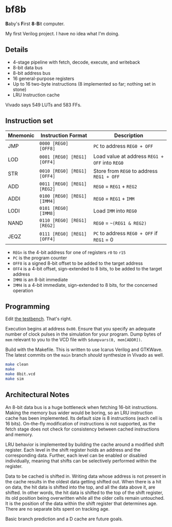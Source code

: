 # bf8b

**B**aby's **F**irst **8**-**B**it computer.

My first Verilog project. I have no idea what I'm doing.

## Details

- 4-stage pipeline with fetch, decode, execute, and writeback
- 8-bit data bus
- 8-bit address bus
- 16 general-purpose registers
- Up to 16 two-byte instructions (8 implemented so far; nothing set in stone)
- LRU Instruction cache

Vivado says 549 LUTs and 583 FFs.

## Instruction set

| Mnemonic | Instruction Format | Description |
|----------|--------------------|-------------|
| JMP  | `0000 [REG0]     [OFF8]   ` | `PC` to address `REG0 + OFF` |
| LOD  | `0001 [REG0] [REG1] [OFF4]` | Load value at address `REG1 + OFF` into `REG0` |
| STR  | `0010 [REG0] [REG1] [OFF4]` | Store from `REG0` to address `REG1 + OFF` |
| ADD  | `0011 [REG0] [REG1] [REG2]` | `REG0` = `REG1` + `REG2` |
| ADDI | `0100 [REG0] [REG1] [IMM4]` | `REG0` = `REG1` + `IMM` |
| LODI | `0101 [REG0]     [IMM8]   ` | Load `IMM` into `REG0` |
| NAND | `0110 [REG0] [REG1] [REG2]` | `REG0` = `~(REG1 & REG2)` |
| JEQZ | `0111 [REG0] [REG1] [OFF4]` | `PC` to address `REG0 + OFF` if `REG1` = 0 |

- `REGn` is the 4-bit address for one of registers `r0` to `r15`
- `PC` is the program counter
- `OFF8` is a signed 8-bit offset to be added to the target address
- `OFF4` is a 4-bit offset, sign-extended to 8 bits, to be added to the target address
- `IMM8` is an 8-bit immediate
- `IMM4` is a 4-bit immediate, sign-extended to 8 bits, for the concerned operation

## Programming

Edit [the testbench](/8bit_tb.v). That's right.

Execution begins at address `0x00`.
Ensure that you specify an adequate number of clock pulses in the simulation for your program.
Dump bytes of `mem` relevant to you to the VCD file with `$dumpvars(0, mem[ADDR])`.

Build with the Makefile. This is written to use Icarus Verilog and GTKWave.
The latest commits on the `main` branch _should_ synthesize in Vivado as well.

```sh
make clean
make
make 8bit.vcd
make sim
```

## Architectural Notes

An 8-bit data bus is a huge bottleneck when fetching 16-bit instructions.
Making the memory bus wider would be boring, so an LRU instruction cache has been implemented.
Its default size is 8 instructions (each cell is 16 bits).
On-the-fly modification of instructions is not supported, as the fetch stage does not check for consistency between cached instructions and memory.

LRU behavior is implemented by building the cache around a modified shift register.
Each level in the shift register holds an address and the corresponding data.
Further, each level can be enabled or disabled individually, meaning that shifts can be selectively performed within the register.

Data to be cached is shifted in.
Writing data whose address is not present in the cache results in the oldest data getting shifted out.
When there is a hit on data, the hit data is shifted into the top, and all the data above it, are shifted.
In other words, the hit data is shifted to the top of the shift register, its old position being overwritten while all the older cells remain untouched.
It is the position of the data within the shift register that determines age. There are no separate bits spent on tracking age.

Basic branch prediction and a D cache are future goals.
